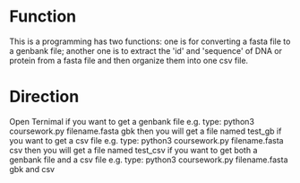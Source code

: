 # Function
This is a programming has two functions:
one is for converting a fasta file to a genbank file;
another one is to extract the 'id' and 'sequence' of DNA or protein from a fasta file and then organize them into one csv file.
# Direction
Open Ternimal
if you want to get a genbank file
e.g. type: python3 coursework.py filename.fasta gbk
then you will get a file named test_gb
if you want to get a csv file
e.g. type: python3 coursework.py filename.fasta csv
then you will get a file named test_csv
if you want to get both a genbank file and a csv file
e.g. type: python3 coursework.py filename.fasta gbk and csv
